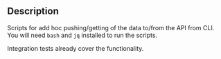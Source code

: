 ## Description
Scripts for add hoc pushing/getting of the data to/from the API from CLI.
You will need `bash` and `jq` installed to run the scripts.

Integration tests already cover the functionality.

[//]: # (TODO: will be covered)